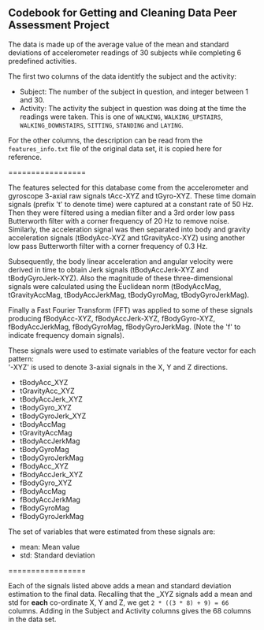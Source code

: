 ## Codebook for Getting and Cleaning Data Peer Assessment Project

The data is made up of the average value of the mean and standard deviations of accelerometer readings of 30 subjects while completing 6 predefined activities.

The first two columns of the data identitfy the subject and the activity:

* Subject: The number of the subject in question, and integer between 1 and 30.
* Activity: The activity the subject in question was doing at the time the readings were taken.  This is one of `WALKING`, `WALKING_UPSTAIRS`, `WALKING_DOWNSTAIRS`, `SITTING`, `STANDING` and `LAYING`.

For the other columns, the description can be read from the `features_info.txt` file of the original data set, it is copied here for reference.

=================

The features selected for this database come from the accelerometer and gyroscope 3-axial raw signals tAcc-XYZ and tGyro-XYZ. These time domain signals (prefix 't' to denote time) were captured at a constant rate of 50 Hz. Then they were filtered using a median filter and a 3rd order low pass Butterworth filter with a corner frequency of 20 Hz to remove noise. Similarly, the acceleration signal was then separated into body and gravity acceleration signals (tBodyAcc-XYZ and tGravityAcc-XYZ) using another low pass Butterworth filter with a corner frequency of 0.3 Hz. 

Subsequently, the body linear acceleration and angular velocity were derived in time to obtain Jerk signals (tBodyAccJerk-XYZ and tBodyGyroJerk-XYZ). Also the magnitude of these three-dimensional signals were calculated using the Euclidean norm (tBodyAccMag, tGravityAccMag, tBodyAccJerkMag, tBodyGyroMag, tBodyGyroJerkMag). 

Finally a Fast Fourier Transform (FFT) was applied to some of these signals producing fBodyAcc-XYZ, fBodyAccJerk-XYZ, fBodyGyro-XYZ, fBodyAccJerkMag, fBodyGyroMag, fBodyGyroJerkMag. (Note the 'f' to indicate frequency domain signals). 

These signals were used to estimate variables of the feature vector for each pattern:  
'-XYZ' is used to denote 3-axial signals in the X, Y and Z directions.

* tBodyAcc_XYZ
* tGravityAcc_XYZ
* tBodyAccJerk_XYZ
* tBodyGyro_XYZ
* tBodyGyroJerk_XYZ
* tBodyAccMag
* tGravityAccMag
* tBodyAccJerkMag
* tBodyGyroMag
* tBodyGyroJerkMag
* fBodyAcc_XYZ
* fBodyAccJerk_XYZ
* fBodyGyro_XYZ
* fBodyAccMag
* fBodyAccJerkMag
* fBodyGyroMag
* fBodyGyroJerkMag

The set of variables that were estimated from these signals are:

* mean: Mean value
* std: Standard deviation

=================

Each of the signals listed above adds a mean and standard deviation estimation to the final data.
Recalling that the _XYZ signals add a mean and std for **each** co-ordinate X, Y and Z, we get `2 * ((3 * 8) + 9) = 66` columns.
Adding in the Subject and Activity columns gives the 68 columns in the data set.
